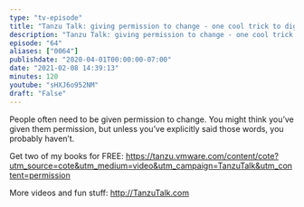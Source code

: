 ```yaml
---
type: "tv-episode"
title: "Tanzu Talk: giving permission to change - one cool trick to digital transformation better"
description: "Tanzu Talk: giving permission to change - one cool trick to digital transformation better"
episode: "64"
aliases: ["0064"]
publishdate: "2020-04-01T00:00:00-07:00"
date: "2021-02-08 14:39:13"
minutes: 120
youtube: "sHXJ6o952NM"
draft: "False"
---
```


People often need to be given permission to change. You might think you’ve given them permission, but unless you’ve explicitly said those words, you probably haven’t.

Get two of my books for FREE: https://tanzu.vmware.com/content/cote?utm_source=cote&utm_medium=video&utm_campaign=TanzuTalk&utm_content=permission

More videos and fun stuff: http://TanzuTalk.com
